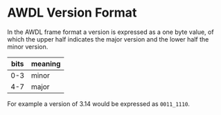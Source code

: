 # AWDL Version Format

In the AWDL frame format a version is expressed as a one byte value, of which the upper half indicates the major version and the lower half the minor version.

| bits | meaning |
| ---- | ------- |
| 0-3  | minor   |
| 4-7  | major   |

For example a version of 3.14 would be expressed as ```0011_1110```.
